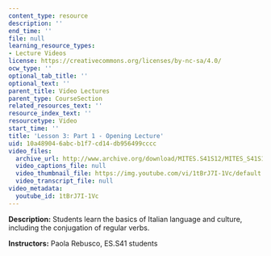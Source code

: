 ```yaml
---
content_type: resource
description: ''
end_time: ''
file: null
learning_resource_types:
- Lecture Videos
license: https://creativecommons.org/licenses/by-nc-sa/4.0/
ocw_type: ''
optional_tab_title: ''
optional_text: ''
parent_title: Video Lectures
parent_type: CourseSection
related_resources_text: ''
resource_index_text: ''
resourcetype: Video
start_time: ''
title: 'Lesson 3: Part 1 - Opening Lecture'
uid: 10a48904-6abc-b1f7-cd14-db956499cccc
video_files:
  archive_url: http://www.archive.org/download/MITES.S41S12/MITES_S41S12_Lesson3_Part1_300k.mp4
  video_captions_file: null
  video_thumbnail_file: https://img.youtube.com/vi/1tBrJ7I-1Vc/default.jpg
  video_transcript_file: null
video_metadata:
  youtube_id: 1tBrJ7I-1Vc
---
```


**Description:** Students learn the basics of Italian language and culture, including the conjugation of regular verbs.

**Instructors:** Paola Rebusco, ES.S41 students

